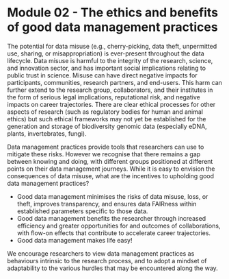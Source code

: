 # Module 02 - The ethics and benefits of good data management practices

The potential for data misuse (e.g., cherry-picking, data theft, unpermitted use, sharing, or misappropriation) is ever-present throughout the data lifecycle. Data misuse is harmful to the integrity of the research, science, and innovation sector, and has important social implications relating to public trust in science. Misuse can have direct negative impacts for participants, communities, research partners, and end-users. This harm can further extend to the research group, collaborators, and their institutes in the form of serious legal implications, reputational risk, and negative impacts on career trajectories. There are clear ethical processes for other aspects of research (such as regulatory bodies for human and animal ethics) but such ethical frameworks may not yet be established for the generation and storage of biodiversity genomic data (especially eDNA, plants, invertebrates, fungi). 

Data management practices provide tools that researchers can use to mitigate these risks. However we recognise that there remains a gap between knowing and doing, with different groups positioned at different points on their data management journeys. While it is easy to envision the consequences of data misuse, what are the incentives to upholding good data management practices?

* Good data management minimises the risks of data misuse, loss, or theft, improves transparency, and ensures data FAIRness within established parameters specific to those data.
* Good data management benefits the researcher through increased efficiency and greater opportunities for and outcomes of collaborations, with flow-on effects that contribute to accelerate career trajectories. 
* Good data management makes life easy! 

We encourage researchers to view data management practices as behaviours intrinsic to the research process, and to adopt a mindset of adaptability to the various hurdles that may be encountered along the way. 
